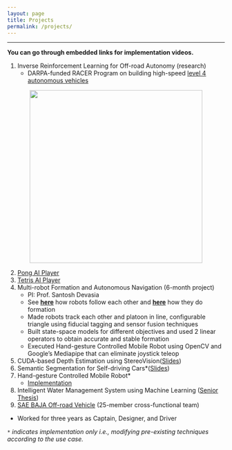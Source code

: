 ```yaml
---
layout: page
title: Projects
permalink: /projects/
---
```


---
**You can go through embedded links for implementation videos.**

1. Inverse Reinforcement Learning for Off-road Autonomy (research)
   - DARPA-funded RACER Program on building high-speed [level 4 autonomous vehicles](https://www.youtube.com/watch?v=AlNOzhza7pg)

<p align="center">
<img height=400 src="https://github.com/user-attachments/assets/4b792bc8-a793-487b-ba37-fec22466a35a">
</p>

2. [Pong AI Player](https://sandeepreddybaddam.github.io/pingpong/)
3. [Tetris AI Player](https://github.com/sandeepreddybaddam/tetris_ncem_ai_player)
4. Multi-robot Formation and Autonomous Navigation (6-month project)
   - PI: Prof. Santosh Devasia
   - See **[here](https://sandeep240599.wixsite.com/website?pgid=l477fsfe-ec167491-1d4f-45e0-a003-94f616a6386d)** how robots follow each other and **[here](https://sandeep240599.wixsite.com/website?pgid=l477fsfe-fe15f482-e12c-4aa1-9cf0-4d4d3d4a8abd)** how they do formation
   - Made robots track each other and platoon in line, configurable triangle using fiducial tagging and sensor fusion techniques
   - Built state-space models for different objectives and used 2 linear operators to obtain accurate and stable formation
   - Executed Hand-gesture Controlled Mobile Robot using OpenCV and Google’s Mediapipe that can eliminate joystick teleop
6. CUDA-based Depth Estimation using StereoVision([Slides](https://docs.google.com/presentation/d/1JGXuBk78V6TCYB8Eo0vU5QoJjrR5i-gU/edit?usp=sharing&ouid=105407832576223183809&rtpof=true&sd=true))
7. Semantic Segmentation for Self-driving Cars*([Slides](https://docs.google.com/presentation/d/1AzVpsB674Xr8R2T9rwN3yZMpRl55wFrA/edit?usp=sharing&ouid=105407832576223183809&rtpof=true&sd=true))
8. Hand-gesture Controlled Mobile Robot*
   - [Implementation](https://drive.google.com/file/d/1GJXJiJ7VFD-1wdopwI8e3Ffcn0uH4mh2/view?usp=sharing)
9. Intelligent Water Management System using Machine Learning ([Senior Thesis](https://drive.google.com/file/d/1Nx8Zc6zAS1Q9BSJfsaOQcPFIxh1RklWc/view?usp=sharing))
10. [SAE BAJA Off-road Vehicle](https://www.youtube.com/watch?v=sLZzWODQK2A) (25-member cross-functional team)
   - Worked for three years as Captain, Designer, and Driver

*`*` indicates implementation only i.e., modifying pre-existing techniques according to the use case.*
